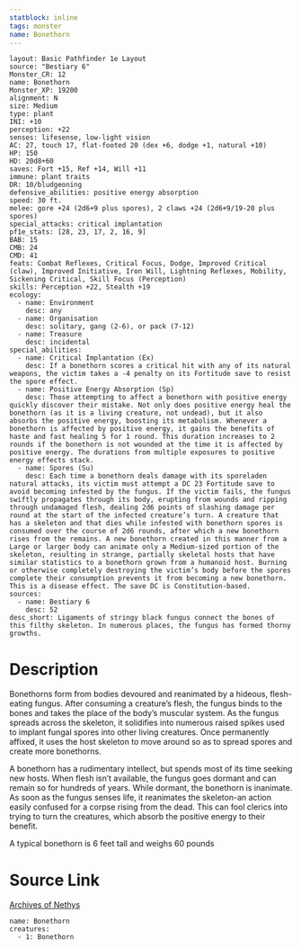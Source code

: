 ```yaml
---
statblock: inline
tags: monster
name: Bonethorn
---
```

```statblock
layout: Basic Pathfinder 1e Layout
source: "Bestiary 6"
Monster_CR: 12
name: Bonethorn
Monster_XP: 19200
alignment: N
size: Medium
type: plant
INI: +10
perception: +22
senses: lifesense, low-light vision
AC: 27, touch 17, flat-footed 20 (dex +6, dodge +1, natural +10)
HP: 150
HD: 20d8+60
saves: Fort +15, Ref +14, Will +11
immune: plant traits
DR: 10/bludgeoning
defensive_abilities: positive energy absorption
speed: 30 ft.
melee: gore +24 (2d6+9 plus spores), 2 claws +24 (2d6+9/19-20 plus spores)
special_attacks: critical implantation
pf1e_stats: [28, 23, 17, 2, 16, 9]
BAB: 15
CMB: 24
CMD: 41
feats: Combat Reflexes, Critical Focus, Dodge, Improved Critical (claw), Improved Initiative, Iron Will, Lightning Reflexes, Mobility, Sickening Critical, Skill Focus (Perception)
skills: Perception +22, Stealth +19
ecology:
  - name: Environment
    desc: any
  - name: Organisation
    desc: solitary, gang (2-6), or pack (7-12)
  - name: Treasure
    desc: incidental
special_abilities:
  - name: Critical Implantation (Ex)
    desc: If a bonethorn scores a critical hit with any of its natural weapons, the victim takes a -4 penalty on its Fortitude save to resist the spore effect.
  - name: Positive Energy Absorption (Sp)
    desc: Those attempting to affect a bonethorn with positive energy quickly discover their mistake. Not only does positive energy heal the bonethorn (as it is a living creature, not undead), but it also absorbs the positive energy, boosting its metabolism. Whenever a bonethorn is affected by positive energy, it gains the benefits of haste and fast healing 5 for 1 round. This duration increases to 2 rounds if the bonethorn is not wounded at the time it is affected by positive energy. The durations from multiple exposures to positive energy effects stack.
  - name: Spores (Su)
    desc: Each time a bonethorn deals damage with its sporeladen natural attacks, its victim must attempt a DC 23 Fortitude save to avoid becoming infested by the fungus. If the victim fails, the fungus swiftly propagates through its body, erupting from wounds and ripping through undamaged flesh, dealing 2d6 points of slashing damage per round at the start of the infected creature’s turn. A creature that has a skeleton and that dies while infested with bonethorn spores is consumed over the course of 2d6 rounds, after which a new bonethorn rises from the remains. A new bonethorn created in this manner from a Large or larger body can animate only a Medium-sized portion of the skeleton, resulting in strange, partially skeletal hosts that have similar statistics to a bonethorn grown from a humanoid host. Burning or otherwise completely destroying the victim’s body before the spores complete their consumption prevents it from becoming a new bonethorn. This is a disease effect. The save DC is Constitution-based.
sources:
  - name: Bestiary 6
    desc: 52
desc_short: Ligaments of stringy black fungus connect the bones of this filthy skeleton. In numerous places, the fungus has formed thorny growths.
```
# Description
Bonethorns form from bodies devoured and reanimated by a hideous, flesh-eating fungus. After consuming a creature’s flesh, the fungus binds to the bones and takes the place of the body’s muscular system. As the fungus spreads across the skeleton, it solidifies into numerous raised spikes used to implant fungal spores into other living creatures. Once permanently affixed, it uses the host skeleton to move around so as to spread spores and create more bonethorns. 

A bonethorn has a rudimentary intellect, but spends most of its time seeking new hosts. When flesh isn’t available, the fungus goes dormant and can remain so for hundreds of years. While dormant, the bonethorn is inanimate. As soon as the fungus senses life, it reanimates the skeleton-an action easily confused for a corpse rising from the dead. This can fool clerics into trying to turn the creatures, which absorb the positive energy to their benefit. 

A typical bonethorn is 6 feet tall and weighs 60 pounds
# Source Link
[Archives of Nethys](https://aonprd.com/MonsterDisplay.aspx?ItemName=Bonethorn)
```encounter-table
name: Bonethorn
creatures:
  - 1: Bonethorn
```
